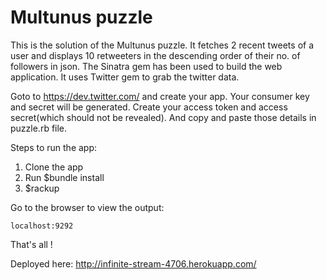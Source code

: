 Multunus puzzle
======

This is the solution of the Multunus puzzle. It fetches 2 recent tweets of a user and displays 10 retweeters in the descending order of their no. of followers in json.
The Sinatra gem has been used to build the web application. It uses Twitter gem to grab the twitter data.

Goto to https://dev.twitter.com/ and create your app. Your consumer key and secret will be generated. Create your access token and access secret(which should not be revealed). And copy and paste those details in puzzle.rb file. 

Steps to run the app:

1. Clone the app
2. Run $bundle install
3. $rackup

Go to the browser to view the output:

    localhost:9292

That's all !

Deployed here: http://infinite-stream-4706.herokuapp.com/


